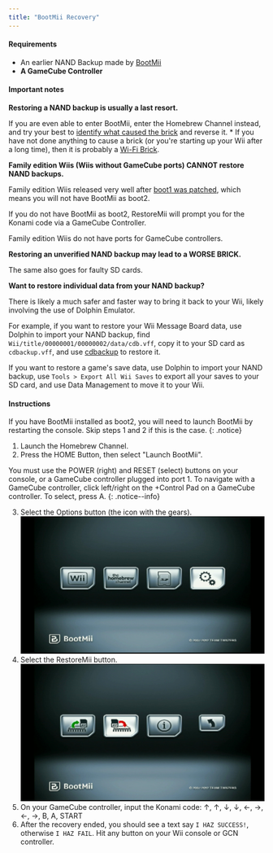 ```yaml
---
title: "BootMii Recovery"
---
```


#### Requirements
- An earlier NAND Backup made by [BootMii](https://wii.guide/bootmii)
- **A GameCube Controller**

#### Important notes

**Restoring a NAND backup is usually a last resort.**

If you are even able to enter BootMii, enter the Homebrew Channel instead, and try your best to [identify what caused the brick](bricks) and reverse it.
    * If you have not done anything to cause a brick (or you're starting up your Wii after a long time), then it is probably a [Wi-Fi Brick](bricks#wi-fi-brick).

**Family edition Wiis (Wiis without GameCube ports) CANNOT restore NAND backups.**

Family edition Wiis released very well after [boot1 was patched](https://wiibrew.org/wiki/Wii_Family_Edition#Changes_carried_over_from_previous_revisions), which means you will not have BootMii as boot2.

If you do not have BootMii as boot2, RestoreMii will prompt you for the Konami code via a GameCube Controller.

Family edition Wiis do not have ports for GameCube controllers.

**Restoring an unverified NAND backup may lead to a WORSE BRICK.**

The same also goes for faulty SD cards.

**Want to restore individual data from your NAND backup?**

There is likely a much safer and faster way to bring it back to your Wii, likely involving the use of Dolphin Emulator.

For example, if you want to restore your Wii Message Board data, use Dolphin to import your NAND backup, find `Wii/title/00000001/00000002/data/cdb.vff`, copy it to your SD card as `cdbackup.vff`, and use [cdbackup](https://oscwii.org/library/app/cdbackup) to restore it.

If you want to restore a game's save data, use Dolphin to import your NAND backup, use `Tools > Export All Wii Saves` to export all your saves to your SD card, and use Data Management to move it to your Wii.

#### Instructions

If you have BootMii installed as boot2, you will need to launch BootMii by restarting the console. Skip steps 1 and 2 if this is the case.
{: .notice}

1. Launch the Homebrew Channel.
2. Press the HOME Button, then select "Launch BootMii".

You must use the POWER (right) and RESET (select) buttons on your console, or a GameCube controller plugged into port 1. To navigate with a GameCube controller, click left/right on the +Control Pad 
on a GameCube controller. To select, press A.
{: .notice--info}

3. Select the Options button (the icon with the gears).
    ![BootMii_Gears_Icon](/images/BootMii/BootMii_Gears_Icon.png)
4. Select the RestoreMii button.
    ![BootMii_Red_Arrow](/images/BootMii/BootMii_Red_Arrow.png)
5. On your GameCube controller, input the Konami code: ↑, ↑, ↓, ↓, ←, →, ←, →, B, A, START
6. After the recovery ended, you should see a text say `I HAZ SUCCESS!`, otherwise `I HAZ FAIL`. Hit any button on your Wii console or GCN controller.
